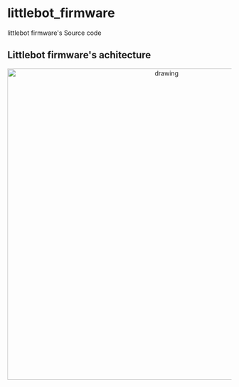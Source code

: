 # littlebot_firmware
littlebot firmware's Source code 


## Littlebot firmware's achitecture 

<p align="center">
<img src="https://user-images.githubusercontent.com/37759765/210243859-831e384c-9482-46bc-b9a6-62b4a908de3c.png" alt="drawing" width="700"/>
</p>
